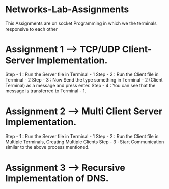 # Networks-Lab-Assignments

This Assignments are on socket Programming in which we the terminals responsive to each other

# Assignment 1 --> TCP/UDP Client-Server Implementation.
  Step - 1 : Run the Server file in Terminal - 1
  Step - 2 : Run the Client file in Terminal - 2
  Step - 3 : Now Send the type something in Terminal - 2 (Client Terminal) as a message and press enter.
  Step - 4 : You can see that the message is transferred to Terminal - 1.
# Assignment 2 --> Multi Client Server Implementation.
  Step - 1 : Run the Server file in Terminal - 1
  Step - 2 : Run the Client file in Multiple Terminals, Creating Multiple Clients
  Step - 3 : Start Communication similar to the above process mentioned.
# Assignment 3 --> Recursive Implementation of DNS.
